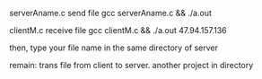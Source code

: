 
serverAname.c send file
gcc serverAname.c && ./a.out


clientM.c receive file
gcc clientM.c && ./a.out 47.94.157.136



then, type your file name in the same directory of server


remain: trans file from client to server.
another project in directory <mutual>

